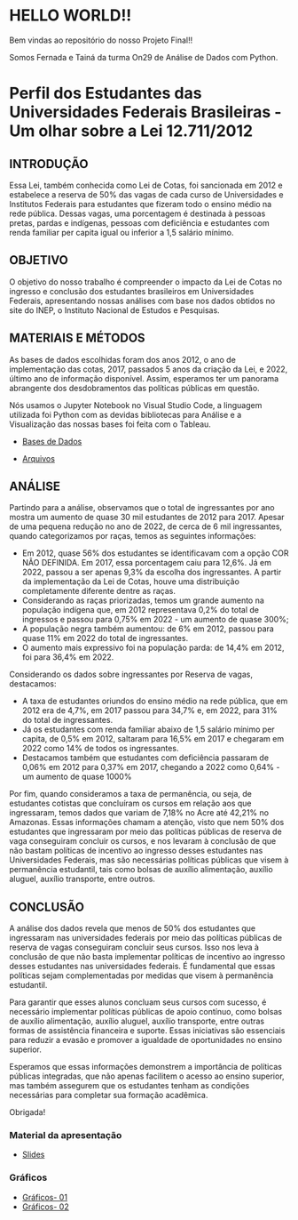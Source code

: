 # HELLO WORLD!!

Bem vindas ao repositório do nosso Projeto Final!!

Somos Fernada e Tainá da turma On29 de Análise de Dados com Python.


# Perfil dos Estudantes das Universidades Federais Brasileiras - Um olhar sobre a Lei 12.711/2012



## INTRODUÇÃO
Essa Lei, também conhecida como Lei de Cotas, foi sancionada em 2012 e estabelece a reserva de 50% das vagas de cada curso de Universidades e Institutos Federais para estudantes que fizeram todo o ensino médio na rede pública. Dessas vagas, uma porcentagem é destinada à pessoas pretas, pardas e indígenas, pessoas com deficiência e estudantes com renda familiar per capita igual ou inferior a 1,5 salário mínimo.

## OBJETIVO
O objetivo do nosso trabalho é compreender o impacto da Lei de Cotas no ingresso e conclusão dos estudantes brasileiros em Universidades Federais, apresentando nossas análises com base nos dados obtidos no site do INEP, o Instituto Nacional de Estudos e Pesquisas.

## MATERIAIS E MÉTODOS
As bases de dados escolhidas foram dos anos 2012, o ano de implementação das cotas, 2017, passados 5 anos da criação da Lei, e 2022, último ano de informação disponível. Assim, esperamos ter um panorama abrangente dos desdobramentos das políticas públicas em questão.

Nós usamos o Jupyter Notebook no Visual Studio Code, a linguagem utilizada foi Python com as devidas bibliotecas para Análise e a Visualização das nossas bases foi feita com o Tableau.

  
 * [Bases de Dados](https://www.gov.br/inep/pt-br/acesso-a-informacao/dados-abertos/microdados/censo-da-educacao-superior)
 
 * [Arquivos](https://github.com/Fefanez/on29-python-s17-s18-projeto-livre/tree/main/exercicios/para-casa/projeto_final)

## ANÁLISE
Partindo para a análise, observamos que o total de ingressantes por ano mostra um aumento de quase 30 mil estudantes de 2012 para 2017. Apesar de uma pequena redução no ano de 2022, de cerca de 6 mil ingressantes, quando categorizamos por raças, temos as seguintes informações:

- Em 2012, quase 56% dos estudantes se identificavam com a opção COR NÃO DEFINIDA. Em 2017, essa porcentagem caiu para 12,6%. Já em 2022, passou a ser apenas 9,3% da escolha dos ingressantes. A partir da implementação da Lei de Cotas, houve uma distribuição completamente diferente dentre as raças.
- Considerando as raças priorizadas, temos um grande aumento na população indígena que, em 2012 representava 0,2% do total de ingressos e passou para 0,75% em 2022 - um aumento de quase 300%;
- A população negra também aumentou: de 6% em 2012, passou para quase 11% em 2022 do total de ingressantes.
- O aumento mais expressivo foi na população parda: de 14,4% em 2012, foi para 36,4% em 2022.

Considerando os dados sobre ingressantes por Reserva de vagas, destacamos:

- A taxa de estudantes oriundos do ensino médio na rede pública, que em 2012 era de 4,7%, em 2017 passou para 34,7% e, em 2022, para 31% do total de ingressantes.
- Já os estudantes com renda familiar abaixo de 1,5 salário mínimo per capita, de 0,5% em 2012, saltaram para 16,5% em 2017 e chegaram em 2022 como 14% de todos os ingressantes.
- Destacamos também que estudantes com deficiência passaram de 0,06% em 2012 para 0,37% em 2017, chegando a 2022 como 0,64% - um aumento de quase 1000%

Por fim, quando consideramos a taxa de permanência, ou seja, de estudantes cotistas que concluíram os cursos em relação aos que ingressaram, temos dados que variam de 7,18% no Acre até 42,21% no Amazonas. Essas informações chamam a atenção, visto que nem 50% dos estudantes que ingressaram por meio das políticas públicas de reserva de vaga conseguiram concluir os cursos, e nos levaram à conclusão de que não bastam políticas de incentivo ao ingresso desses estudantes nas Universidades Federais, mas são necessárias políticas públicas que visem à permanência estudantil, tais como bolsas de auxílio alimentação, auxílio aluguel, auxílio transporte, entre outros.

## CONCLUSÃO
A análise dos dados revela que menos de 50% dos estudantes que ingressaram nas universidades federais por meio das políticas públicas de reserva de vagas conseguiram concluir seus cursos. Isso nos leva à conclusão de que não basta implementar políticas de incentivo ao ingresso desses estudantes nas universidades federais. É fundamental que essas políticas sejam complementadas por medidas que visem à permanência estudantil.

Para garantir que esses alunos concluam seus cursos com sucesso, é necessário implementar políticas públicas de apoio contínuo, como bolsas de auxílio alimentação, auxílio aluguel, auxílio transporte, entre outras formas de assistência financeira e suporte. Essas iniciativas são essenciais para reduzir a evasão e promover a igualdade de oportunidades no ensino superior.

Esperamos que essas informações demonstrem a importância de políticas públicas integradas, que não apenas facilitem o acesso ao ensino superior, mas também assegurem que os estudantes tenham as condições necessárias para completar sua formação acadêmica.

Obrigada!

  
### Material da apresentação 

* [Slides](https://www.canva.com/design/DAGMcmqHqJ4/5SjnDoKkZ_9E-CSuLPkhXw/edit?utm_content=DAGMcmqHqJ4&utm_campaign=designshare&utm_medium=link2&utm_source=sharebutton)

### Gráficos 
 
 * [Gráficos- 01](https://public.tableau.com/views/ProjetoFinal-RePrograma/Painel1?:language=pt-BR&:sid=&:redirect=auth&:display_count=n&:origin=viz_share_link)
 * [Gráficos- 02](https://public.tableau.com/views/ProjetoFinal-RePrograma/Painel2?:language=pt-BR&:sid=&:redirect=auth&:display_count=n&:origin=viz_share_link)
